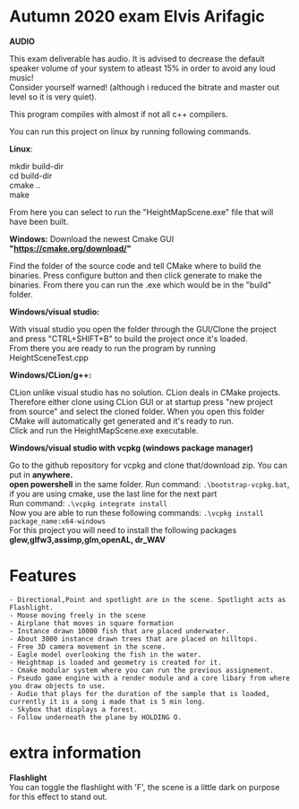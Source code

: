 # Autumn 2020 exam Elvis Arifagic

**AUDIO**  

This exam deliverable has audio. It is advised to decrease the default speaker volume of your system to atleast 15% in order to avoid any loud music!  
Consider yourself warned! (although i reduced the bitrate and master out level so it is very quiet).

This program compiles with almost if not all c++ compilers.

You can run this project on linux by running following commands.  

**Linux**:  

mkdir build-dir    
cd    build-dir    
cmake ..    
make    

From here you can select to run the "HeightMapScene.exe" file that will have been built.  

**Windows:** 
Download the newest Cmake GUI **"https://cmake.org/download/"**

Find the folder of the source code and tell CMake where to build the binaries.
Press configure button and then click generate to make the binaries.
From there you can run the .exe which would be in the "build" folder.

**Windows/visual studio:**

With visual studio you open the folder through the GUI/Clone the project and press "CTRL+SHIFT+B" to build the project once it's loaded.  
From there you are ready to run the program by running HeightSceneTest.cpp

**Windows/CLion/g++:**

CLion unlike visual studio has no solution. CLion deals in CMake projects. Therefore either clone using CLion GUI or at startup press
"new project from source" and select the cloned folder. When you open this folder CMake will automatically get generated and it's ready to run.  
Click and run the HeightMapScene.exe executable.

**Windows/visual studio with vcpkg (windows package manager)**

Go to the github repository for vcpkg and clone that/download zip. You can put in **anywhere.**  
**open powershell** in the same folder. Run command: `.\bootstrap-vcpkg.bat`, if you are using cmake, use the last line for the next part     
Run command: `.\vcpkg integrate install`    
Now you are able to run these following commands: `.\vcpkg install package_name:x64-windows`      
For this project you will need to install the following packages **glew,glfw3,assimp,glm,openAL, dr_WAV**


# Features
    - Directional,Point and spotlight are in the scene. Spotlight acts as Flashlight.
    - Moose moving freely in the scene
    - Airplane that moves in square formation
    - Instance drawn 10000 fish that are placed underwater.
    - About 3000 instance drawn trees that are placed on hilltops.
    - Free 3D camera movement in the scene.
    - Eagle model overlooking the fish in the water.
    - Heightmap is loaded and geometry is created for it.
    - Cmake modular system where you can run the previous assignement.
    - Pseudo game engine with a render module and a core libary from where you draw objects to use.
    - Audio that plays for the duration of the sample that is loaded, currently it is a song i made that is 5 min long.
    - Skybox that displays a forest.
    - Follow underneath the plane by HOLDING O.

# extra information  

**Flashlight**  
You can toggle the flashlight with 'F', the scene is a little dark on purpose for this effect to stand out.  



